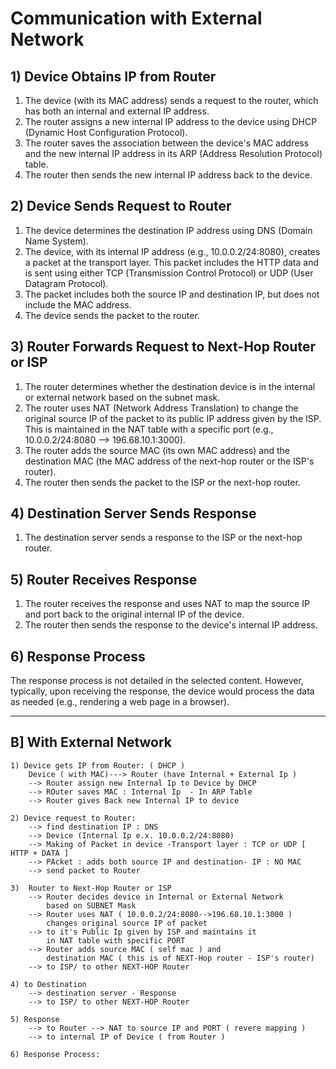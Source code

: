 # Communication with External Network

## 1) Device Obtains IP from Router

1. The device (with its MAC address) sends a request to the router, which has both an internal and external IP address.
2. The router assigns a new internal IP address to the device using DHCP (Dynamic Host Configuration Protocol).
3. The router saves the association between the device's MAC address and the new internal IP address in its ARP (Address Resolution Protocol) table.
4. The router then sends the new internal IP address back to the device.

## 2) Device Sends Request to Router

1. The device determines the destination IP address using DNS (Domain Name System).
2. The device, with its internal IP address (e.g., 10.0.0.2/24:8080), creates a packet at the transport layer. This packet includes the HTTP data and is sent using either TCP (Transmission Control Protocol) or UDP (User Datagram Protocol).
3. The packet includes both the source IP and destination IP, but does not include the MAC address.
4. The device sends the packet to the router.

## 3) Router Forwards Request to Next-Hop Router or ISP

1. The router determines whether the destination device is in the internal or external network based on the subnet mask.
2. The router uses NAT (Network Address Translation) to change the original source IP of the packet to its public IP address given by the ISP. This is maintained in the NAT table with a specific port (e.g., 10.0.0.2/24:8080 --> 196.68.10.1:3000).
3. The router adds the source MAC (its own MAC address) and the destination MAC (the MAC address of the next-hop router or the ISP's router).
4. The router then sends the packet to the ISP or the next-hop router.

## 4) Destination Server Sends Response

1. The destination server sends a response to the ISP or the next-hop router.

## 5) Router Receives Response

1. The router receives the response and uses NAT to map the source IP and port back to the original internal IP of the device.
2. The router then sends the response to the device's internal IP address.

## 6) Response Process

The response process is not detailed in the selected content. However, typically, upon receiving the response, the device would process the data as needed (e.g., rendering a web page in a browser).

---------------------------------------------------------
   B] With External Network
---------------------------------------------------------
```
1) Device gets IP from Router: ( DHCP )
    Device ( with MAC)---> Router (have Internal + External Ip )
    --> Router assign new Internal Ip to Device by DHCP 
    --> ROuter saves MAC : Internal Ip  - In ARP Table
    --> Router gives Back new Internal IP to device

2) Device request to Router:
    --> find destination IP : DNS
    --> Device (Internal Ip e.x. 10.0.0.2/24:8080)
    --> Making of Packet in device -Transport layer : TCP or UDP [ HTTP + DATA ]
    --> PAcket : adds both source IP and destination- IP : NO MAC 
    --> send packet to Router

3)  Router to Next-Hop Router or ISP
    --> Router decides device in Internal or External Network 
        based on SUBNET Mask
    --> Router uses NAT ( 10.0.0.2/24:8080-->196.68.10.1:3000 ) 
        changes original source IP of packet
    --> to it's Public Ip given by ISP and maintains it 
        in NAT table with specific PORT
    --> Router adds source MAC ( self mac ) and 
        destination MAC ( this is of NEXT-Hop router - ISP's router) 
    --> to ISP/ to other NEXT-HOP Router

4) to Destination 
    --> destination server - Response 
    --> to ISP/ to other NEXT-HOP Router

5) Response
    --> to Router --> NAT to source IP and PORT ( revere mapping )
    --> to internal IP of Device ( from Router )

6) Response Process:
```

